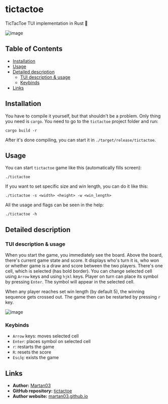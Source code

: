 # tictactoe

TicTacToe TUI implementation in Rust 🦀

![image](https://github.com/user-attachments/assets/5f9649f7-bc27-4c6a-9bdf-4c878a962ccd)

## Table of Contents
- [Installation](#installation)
- [Usage](#usage)
- [Detailed description](#detailed-description)
  - [TUI description & usage](#tui-description--usage)
  - [Keybinds](#keybinds)
- [Links](#links)

## Installation

You have to compile it yourself, but that shouldn't be a problem. Only thing
you need is `cargo`. You need to go to the `tictactoe` project folder and run:

```
cargo build -r
```

After it's done compiling, you can start it in `./target/release/tictactoe`.

## Usage

You can start `tictactoe` game like this (automatically fills screen):

```
./tictactoe
```

If you want to set specific size and win length, you can do it like this:

```
./tictactoe -s <width> <height> -w <win_length>
```

All the usage and flags can be seen in the help:

```
./tictactoe -h
```

## Detailed description

### TUI description & usage

When you start the game, you immediately see the board. Above the board,
there's current game state and score. It displays who's turn it is, who won or 
whether game is a draw and score between the two players. There's one cell, 
which is selected (has bold border). You can change selected cell using 
`Arrow` keys and using `hjkl` keys. Player on turn can place its symbol by 
pressing `Enter`. The symbol will appear in the selected cell.

When any player reaches set win length (by default 5), the winning sequence
gets crossed out. The game then can be restarted by pressing `r` key.

![image](https://github.com/user-attachments/assets/5f9649f7-bc27-4c6a-9bdf-4c878a962ccd)

### Keybinds
- `Arrow` keys: moves selected cell
- `Enter`: places symbol on selected cell
- `r`: restarts the game
- `R`: resets the score
- `Esc`/`q`: exists the game

## Links

- **Author:** [Martan03](https://github.com/Martan03)
- **GitHub repository:** [tictactoe](https://github.com/Martan03/tictactoe)
- **Author website:** [martan03.github.io](https://martan03.github.io)
